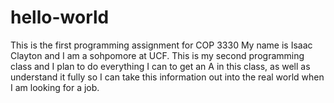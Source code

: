 # hello-world
This is the first programming assignment for COP 3330
My name is Isaac Clayton and I am a sohpomore at UCF. This is my second programming class and I plan to do everything I can to get an A in this class, as well as understand it fully so I can take this information out into the real world when I am looking for a job. 
